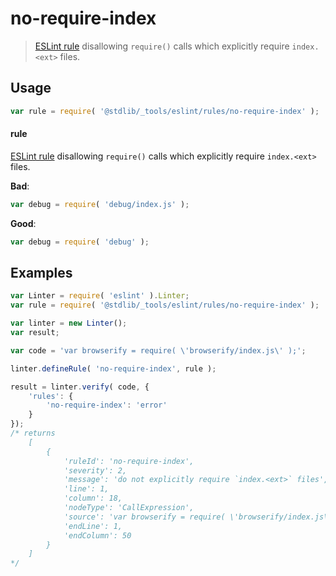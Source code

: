 <!--

@license Apache-2.0

Copyright (c) 2018 The Stdlib Authors.

Licensed under the Apache License, Version 2.0 (the "License");
you may not use this file except in compliance with the License.
You may obtain a copy of the License at

   http://www.apache.org/licenses/LICENSE-2.0

Unless required by applicable law or agreed to in writing, software
distributed under the License is distributed on an "AS IS" BASIS,
WITHOUT WARRANTIES OR CONDITIONS OF ANY KIND, either express or implied.
See the License for the specific language governing permissions and
limitations under the License.

-->

# no-require-index

> [ESLint rule][eslint-rules] disallowing `require()` calls which explicitly require `index.<ext>` files.

<section class="intro">

</section>

<!-- /.intro -->

<section class="usage">

## Usage

```javascript
var rule = require( '@stdlib/_tools/eslint/rules/no-require-index' );
```

#### rule

[ESLint rule][eslint-rules] disallowing `require()` calls which explicitly require `index.<ext>` files.

**Bad**:

<!-- run-disable -->

<!-- eslint-disable stdlib/no-require-index -->

```javascript
var debug = require( 'debug/index.js' );
```

**Good**:

``` javascript 
var debug = require( 'debug' );
```

</section>

<!-- /.usage -->

<section class="examples">

## Examples

<!-- eslint no-undef: "error" -->

```javascript
var Linter = require( 'eslint' ).Linter;
var rule = require( '@stdlib/_tools/eslint/rules/no-require-index' );

var linter = new Linter();
var result;

var code = 'var browserify = require( \'browserify/index.js\' );';

linter.defineRule( 'no-require-index', rule );

result = linter.verify( code, {
    'rules': {
        'no-require-index': 'error'
    }
});
/* returns
    [
        {
            'ruleId': 'no-require-index',
            'severity': 2,
            'message': 'do not explicitly require `index.<ext>` files',
            'line': 1,
            'column': 18,
            'nodeType': 'CallExpression',
            'source': 'var browserify = require( \'browserify/index.js\' );',
            'endLine': 1,
            'endColumn': 50
        }
    ]
*/
```

</section>

<!-- /.examples -->

<section class="links">

[eslint-rules]: https://eslint.org/docs/developer-guide/working-with-rules

</section>

<!-- /.links -->
